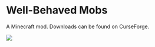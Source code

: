 # Well-Behaved Mobs

A Minecraft mod. Downloads can be found on CurseForge.

![](https://i.imgur.com/eVOtXab.png)